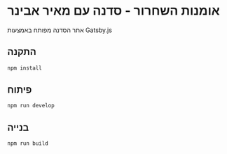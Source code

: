 # אומנות השחרור - סדנה עם מאיר אבינר

אתר הסדנה מפותח באמצעות Gatsby.js

## התקנה

```bash
npm install
```

## פיתוח

```bash
npm run develop
```

## בנייה

```bash
npm run build
```
